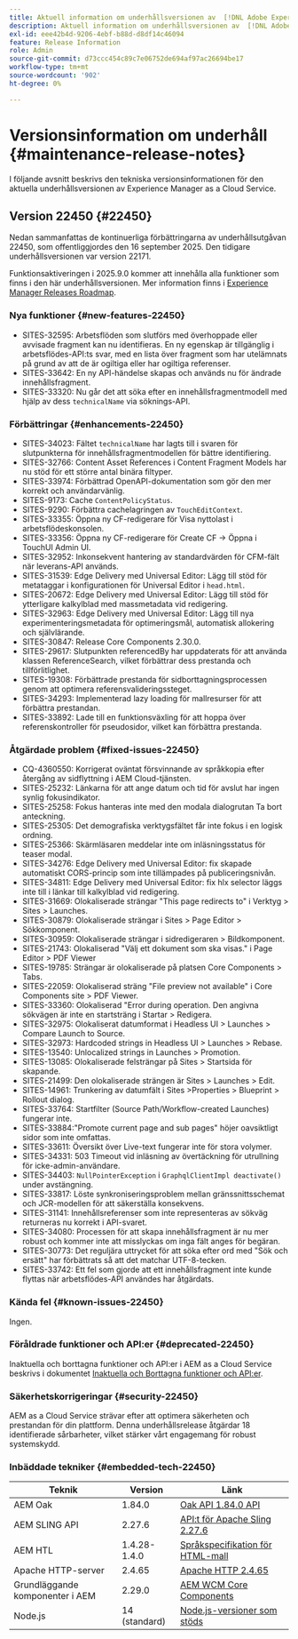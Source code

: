 ```yaml
---
title: Aktuell information om underhållsversionen av  [!DNL Adobe Experience Manager] as a Cloud Service.
description: Aktuell information om underhållsversionen av  [!DNL Adobe Experience Manager] as a Cloud Service.
exl-id: eee42b4d-9206-4ebf-b88d-d8df14c46094
feature: Release Information
role: Admin
source-git-commit: d73ccc454c89c7e06752de694af97ac26694be17
workflow-type: tm+mt
source-wordcount: '902'
ht-degree: 0%

---
```



# Versionsinformation om underhåll {#maintenance-release-notes}

I följande avsnitt beskrivs den tekniska versionsinformationen för den aktuella underhållsversionen av Experience Manager as a Cloud Service.

## Version 22450 {#22450}

Nedan sammanfattas de kontinuerliga förbättringarna av underhållsutgåvan 22450, som offentliggjordes den 16 september 2025. Den tidigare underhållsversionen var version 22171.

Funktionsaktiveringen i 2025.9.0 kommer att innehålla alla funktioner som finns i den här underhållsversionen. Mer information finns i [Experience Manager Releases Roadmap](https://experienceleague.adobe.com/en/docs/experience-manager-release-information/aem-release-updates/update-releases-roadmap).

### Nya funktioner {#new-features-22450}

* SITES-32595: Arbetsflöden som slutförs med överhoppade eller avvisade fragment kan nu identifieras. En ny egenskap är tillgänglig i arbetsflödes-API:ts svar, med en lista över fragment som har utelämnats på grund av att de är ogiltiga eller har ogiltiga referenser.
* SITES-33642: En ny API-händelse skapas och används nu för ändrade innehållsfragment.
* SITES-33320: Nu går det att söka efter en innehållsfragmentmodell med hjälp av dess `technicalName` via söknings-API.

### Förbättringar {#enhancements-22450}

* SITES-34023: Fältet `technicalName` har lagts till i svaren för slutpunkterna för innehållsfragmentmodellen för bättre identifiering.
* SITES-32766: Content Asset References i Content Fragment Models har nu stöd för ett större antal binära filtyper.
* SITES-33974: Förbättrad OpenAPI-dokumentation som gör den mer korrekt och användarvänlig.
* SITES-9173: Cache `ContentPolicyStatus`.
* SITES-9290: Förbättra cachelagringen av `TouchEditContext`.
* SITES-33355: Öppna ny CF-redigerare för Visa nyttolast i arbetsflödeskonsolen.
* SITES-33356: Öppna ny CF-redigerare för Create CF → Öppna i TouchUI Admin UI.
* SITES-32952: Inkonsekvent hantering av standardvärden för CFM-fält när leverans-API används.
* SITES-31539: Edge Delivery med Universal Editor: Lägg till stöd för metataggar i konfigurationen för Universal Editor i `head.html`.
* SITES-20672: Edge Delivery med Universal Editor: Lägg till stöd för ytterligare kalkylblad med massmetadata vid redigering.
* SITES-32963: Edge Delivery med Universal Editor: Lägg till nya experimenteringsmetadata för optimeringsmål, automatisk allokering och självlärande.
* SITES-30847: Release Core Components 2.30.0.
* SITES-29617: Slutpunkten referencedBy har uppdaterats för att använda klassen ReferenceSearch, vilket förbättrar dess prestanda och tillförlitlighet.
* SITES-19308: Förbättrade prestanda för sidborttagningsprocessen genom att optimera referensvalideringssteget.
* SITES-34293: Implementerad lazy loading för mallresurser för att förbättra prestandan.
* SITES-33892: Lade till en funktionsväxling för att hoppa över referenskontroller för pseudosidor, vilket kan förbättra prestanda.

### Åtgärdade problem {#fixed-issues-22450}

* CQ-4360550: Korrigerat oväntat försvinnande av språkkopia efter återgång av sidflyttning i AEM Cloud-tjänsten.
* SITES-25232: Länkarna för att ange datum och tid för avslut har ingen synlig fokusindikator.
* SITES-25258: Fokus hanteras inte med den modala dialogrutan Ta bort anteckning.
* SITES-25305: Det demografiska verktygsfältet får inte fokus i en logisk ordning.
* SITES-25366: Skärmläsaren meddelar inte om inläsningsstatus för teaser modal.
* SITES-34276: Edge Delivery med Universal Editor: fix skapade automatiskt CORS-princip som inte tillämpades på publiceringsnivån.
* SITES-34811: Edge Delivery med Universal Editor: fix hlx selector läggs inte till i länkar till kalkylblad vid redigering.
* SITES-31669: Olokaliserade strängar &quot;This page redirects to&quot; i Verktyg > Sites > Launches.
* SITES-30879: Olokaliserade strängar i Sites > Page Editor > Sökkomponent.
* SITES-30959: Olokaliserade strängar i sidredigeraren > Bildkomponent.
* SITES-21743: Olokaliserad &quot;Välj ett dokument som ska visas.&quot; i Page Editor > PDF Viewer
* SITES-19785: Strängar är olokaliserade på platsen Core Components > Tabs.
* SITES-22059: Olokaliserad sträng &quot;File preview not available&quot; i Core Components site > PDF Viewer.
* SITES-33360: Olokaliserad &quot;Error during operation. Den angivna sökvägen är inte en startsträng i Startar > Redigera.
* SITES-32975: Olokaliserat datumformat i Headless UI > Launches > Compare Launch to Source.
* SITES-32973: Hardcoded strings in Headless UI > Launches > Rebase.
* SITES-13540: Unlocalized strings in Launches > Promotion.
* SITES-13085: Olokaliserade felsträngar på Sites > Startsida för skapande.
* SITES-21499: Den olokaliserade strängen är Sites > Launches > Edit.
* SITES-14961: Trunkering av datumfält i Sites >Properties > Blueprint > Rollout dialog.
* SITES-33764: Startfilter (Source Path/Workflow-created Launches) fungerar inte.
* SITES-33884:&quot;Promote current page and sub pages&quot; höjer oavsiktligt sidor som inte omfattas.
* SITES-33611: Översikt över Live-text fungerar inte för stora volymer.
* SITES-34331: 503 Timeout vid inläsning av övertäckning för utrullning för icke-admin-användare.
* SITES-34403: `NullPointerException` i `GraphqlClientImpl deactivate()` under avstängning.
* SITES-33817: Löste synkroniseringsproblem mellan gränssnittsschemat och JCR-modellen för att säkerställa konsekvens.
* SITES-31141: Innehållsreferenser som inte representeras av sökväg returneras nu korrekt i API-svaret.
* SITES-34080: Processen för att skapa innehållsfragment är nu mer robust och kommer inte att misslyckas om inga fält anges för begäran.
* SITES-30773: Det reguljära uttrycket för att söka efter ord med &quot;Sök och ersätt&quot; har förbättrats så att det matchar UTF-8-tecken.
* SITES-33742: Ett fel som gjorde att ett innehållsfragment inte kunde flyttas när arbetsflödes-API användes har åtgärdats.

### Kända fel {#known-issues-22450}

Ingen.

### Föråldrade funktioner och API:er {#deprecated-22450}

Inaktuella och borttagna funktioner och API:er i AEM as a Cloud Service beskrivs i dokumentet [Inaktuella och Borttagna funktioner och API:er](/help/release-notes/deprecated-removed-features.md).

### Säkerhetskorrigeringar {#security-22450}

AEM as a Cloud Service strävar efter att optimera säkerheten och prestandan för din plattform. Denna underhållsrelease åtgärdar 18 identifierade sårbarheter, vilket stärker vårt engagemang för robust systemskydd.

### Inbäddade tekniker {#embedded-tech-22450}

| Teknik | Version | Länk |
|---|---|---|
| AEM Oak | 1.84.0 | [Oak API 1.84.0 API](https://www.javadoc.io/doc/org.apache.jackrabbit/oak-api/1.84/index.html) |
| AEM SLING API | 2.27.6 | [API:t för Apache Sling 2.27.6 ](https://www.javadoc.io/doc/org.apache.sling/org.apache.sling.api/latest/index.html) |
| AEM HTL | 1.4.28-1.4.0 | [Språkspecifikation för HTML-mall](https://github.com/adobe/htl-spec) |
| Apache HTTP-server | 2.4.65 | [Apache HTTP 2.4.65](https://apache.googlesource.com/httpd/+/refs/tags/2.4.65/CHANGES) |
| Grundläggande komponenter i AEM | 2.29.0 | [AEM WCM Core Components](https://github.com/adobe/aem-core-wcm-components) |
| Node.js | 14 (standard) | [Node.js-versioner som stöds](https://experienceleague.adobe.com/en/docs/experience-manager-cloud-service/content/implementing/developing/developing-with-front-end-pipelines#node-versions) |

